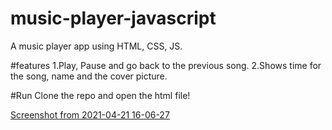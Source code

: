# music-player-javascript
A music player app using HTML, CSS, JS. 

#features 
1.Play, Pause and go back to the previous song. 
2.Shows time for the song, name and the cover picture. 

#Run
Clone the repo and open the html file!

[Screenshot from 2021-04-21 16-06-27](https://user-images.githubusercontent.com/50231750/115558910-de792f00-a2bb-11eb-95e6-cf105f08a1d9.png)

